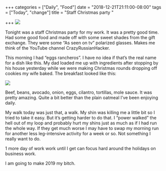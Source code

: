 +++
categories = ["Daily", "Food"]
date = "2018-12-21T21:11:00-08:00"
tags = ["Today", "change"]
title = "Staff Christmas party "

+++
![](/uploads/1378702B-3F34-40DC-A867-31D1F57A98E3.jpeg)

Tonight was a staff Christmas party for my work. It was a pretty good time. Had some good food and made off with some sweet shades from the gift exchange. They were some “As seen on tv” polarized glasses. Makes me think of the YouTube channel CrazyRussianHacker.

This morning I had “eggs rancheros”. I have no idea if that’s the real name for a dish like this. My dad loaded me up with ingredients after stopping by his house yesterday while we were making Christmas rounds dropping off cookies my wife baked. The breakfast looked like this:

![](/uploads/927E1235-2783-413A-88F6-E2E7846E3465.jpeg)

Beef, beans, avocado, onion, eggs, cilantro, tortillas, mole sauce. It was pretty amazing. Quite a bit better than the plain oatmeal I’ve been enjoying daily.

My walk today was just that, a walk. My shin was killing me a little bit so I tried to take it easy. But it’s getting harder to do that. I “power walked” the hell out of my loop and probably hurt my shins just as much as if I had run the whole way. If they get much worse I may have to swap my morning run for another less leg-intensive activity for a week or so. Not something I really want to do.

1 more day of work work until I get can focus hard around the holidays on business work.

I am going to make 2019 my bitch.